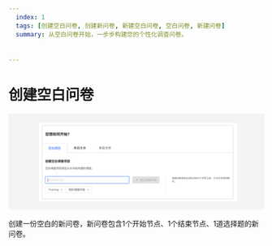 ```yaml
---
  index: 1
  tags: [创建空白问卷, 创建新问卷, 新建空白问卷, 空白问卷, 新建问卷]
  summary: 从空白问卷开始，一步步构建您的个性化调查问卷。


---
```







# 创建空白问卷

<img src='./assets/01fromBlankSurvey/fromBlankSurvey.png'>

创建一份空白的新问卷，新问卷包含1个开始节点、1个结束节点、1道选择题的新问卷。
